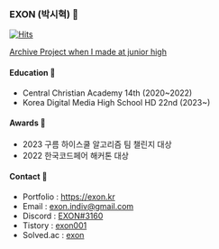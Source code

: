 ### EXON (박시혁) 👋

[![Hits](https://hits.seeyoufarm.com/api/count/incr/badge.svg?url=https%3A%2F%2Fgithub.com%2F1-EXON%2F1-EXON&count_bg=%23000000&title_bg=%23555555&icon=&icon_color=%23E7E7E7&title=+%EB%B0%A9%EB%AC%B8&edge_flat=false)](https://hits.seeyoufarm.com) <br>

[Archive Project when I made at junior high](https://github.com/EXON-Archive-Junior-High)
 
#### Education 🏫
- Central Christian Academy 14th (2020~2022)
- Korea Digital Media High School HD 22nd (2023~)

#### Awards 🥇
- 2023 구름 하이스쿨 알고리즘 팀 챌린지 대상
- 2022 한국코드페어 해커톤  대상

#### Contact 📢
- Portfolio : https://exon.kr
- Email : exon.indiv@gmail.com
- Discord : [EXON#3160](https://discord.com/users/774607106732326922)
- Tistory : [exon001](https://exon001.tistory.com/)
- Solved.ac : [exon](https://solved.ac/profile/exon)
